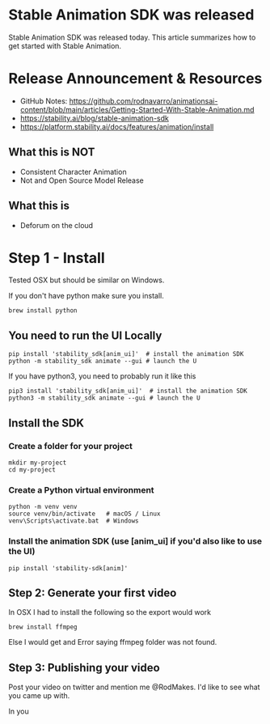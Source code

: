 # Stable Animation SDK was released 

Stable Animation SDK was released today. This article summarizes how to get started with Stable Animation. 

# Release Announcement & Resources

- GitHub Notes: https://github.com/rodnavarro/animationsai-content/blob/main/articles/Getting-Started-With-Stable-Animation.md
- https://stability.ai/blog/stable-animation-sdk
- https://platform.stability.ai/docs/features/animation/install

## What this is NOT

- Consistent Character Animation
- Not and Open Source Model Release

## What this is

- Deforum on the cloud 

# Step 1 - Install 

Tested OSX but should be similar on Windows. 

If you don't have python make sure you install. 

```
brew install python
```

## You need to run the UI Locally

```
pip install 'stability_sdk[anim_ui]'  # install the animation SDK
python -m stability_sdk animate --gui # launch the U
```

If you have python3, you need to probably run it like this 

```
pip3 install 'stability_sdk[anim_ui]'  # install the animation SDK
python3 -m stability_sdk animate --gui # launch the U
```

## Install the SDK

### Create a folder for your project

```
mkdir my-project
cd my-project
```

### Create a Python virtual environment
```
python -m venv venv
source venv/bin/activate   # macOS / Linux
venv\Scripts\activate.bat  # Windows
```
### Install the animation SDK (use [anim_ui] if you'd also like to use the UI)

```
pip install 'stability-sdk[anim]'
```

## Step 2: Generate your first video 

In OSX I had to install the following so the export would work

```
brew install ffmpeg  
```

Else I would get and Error saying ffmpeg folder was not found. 


## Step 3: Publishing your video

Post your video on twitter and mention me @RodMakes. I'd like to see what you came up with. 

In you